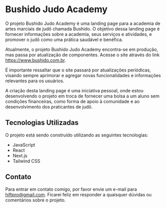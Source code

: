 # Bushido Judo Academy

O projeto Bushido Judo Academy é uma landing page para a academia de artes marciais de judô chamada Bushido. O objetivo dessa landing page é fornecer informações sobre a academia, seus serviços e atividades, e promover o judô como uma prática saudável e benéfica. 

Atualmente, o projeto Bushido Judo Academy encontra-se em produção, mas passa por atualização de componentes. Acesse o site através do link https://www.bushido.com.br. 

É importante ressaltar que o site passará por atualizações periódicas, visando sempre aprimorar e agregar novas funcionalidades e informações relevantes para os usuários. 

A criação desta landing page é uma iniciativa pessoal, onde estou desenvolvendo o projeto em troca de fornecer uma bolsa a um aluno sem condições financeiras, como forma de apoio à comunidade e ao desenvolvimento dos praticantes de judô.

## Tecnologias Utilizadas

O projeto está sendo construído utilizando as seguintes tecnologias:

- JavaScript
- React
- Next.js
- Tailwind CSS

## Contato

Para entrar em contato comigo, por favor envie um e-mail para hiftpro@gmail.com. Ficarei feliz em responder a quaisquer dúvidas ou comentários sobre o projeto.